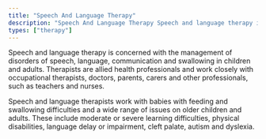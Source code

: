 ```yaml
---
title: "Speech And Language Therapy"
description: "Speech And Language Therapy Speech and language therapy is concerned with the management of disorders of speech, language, communication and swallowing in children and adults."
types: ["therapy"]
---
```


Speech and language therapy is concerned with the management of disorders of speech, language, communication and swallowing in children and adults. Therapists are allied health professionals and work closely with occupational therapists, doctors, parents, carers and other professionals, such as teachers and nurses.

Speech and language therapists work with babies with feeding and swallowing difficulties and a wide range of issues on older children and adults. These include moderate or severe learning difficulties, physical disabilities, language delay or impairment, cleft palate, autism and dyslexia.